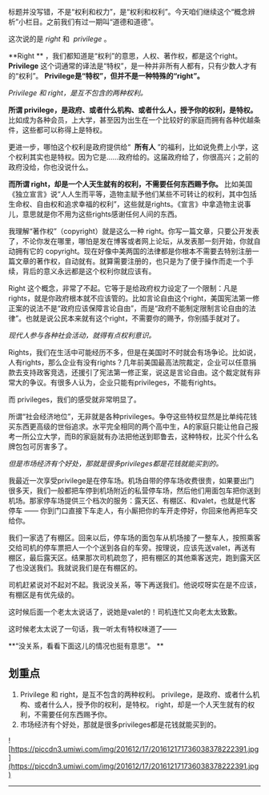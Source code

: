 标题并没写错，不是“权利和权力”，是“权利和权利”。今天咱们继续这个“概念辨析”小栏目。之前我们有过一期叫“道德和道德”。

这次说的是 *right* 和  *privilege* 。

 **Right ** ，我们都知道是“权利”的意思，人权、著作权，都是这个right。 **Privilege** 这个词通常的译法是“特权”，是一种并非所有人都有，只有少数人才有的“权利”。 **Privilege是“特权”，但并不是一种特殊的“right”。**

 *Privilege 和 right，是互不包含的两种权利。*

 **所谓 privilege，是政府、或者什么机构、或者什么人，授予你的权利，是特权。** 比如成为各种会员，上大学，甚至因为出生在一个比较好的家庭而拥有各种优越条件，这些都可以称得上是特权。

更进一步，哪怕这个权利是政府提供给“  **所有人** ”的福利，比如说免费上小学，这个权利其实也是特权。因为它是……政府给的。这届政府给了，你很高兴；之前的政府没给，你也没说什么。

 **而所谓 right，却是一个人天生就有的权利，不需要任何东西赐予你。** 比如美国《独立宣言》说“人人生而平等，造物主赋予他们某些不可转让的权利，其中包括生命权、自由权和追求幸福的权利”，这些就是rights。《宣言》中拿造物主说事儿，意思就是你不用为这些rights感谢任何人间的东西。

我理解“著作权”（copyright）就是这么一种 right。你写一篇文章，只要公开发表了，不论你发在哪里，哪怕是发在博客或者网上论坛，从发表那一刻开始，你就自动拥有它的 copyright。现在好像中美两国的法律都是你根本不需要去特别注册一篇文章的著作权，自动就有。就算需要注册的，也只是为了便于操作而走一个手续，背后的意义永远都是这个权利你就应该有。

Right 这个概念，非常了不起。它等于是给政府权力设定了一个限制：凡是rights，就是你政府根本就不应该管的。比如言论自由这个right，美国宪法第一修正案的说法不是“政府应该保障言论自由”，而是“政府不能制定限制言论自由的法律”。也就是说公民本来就有这个right，不需要你的赐予，你别插手就对了。

 *现代人参与各种社会活动，就得有点权利意识。*

Rights，我们在生活中可能经历不多，但是在美国时不时就会有场争论。比如说，人有rights，那么企业有没有rights？几年前美国最高法院裁定，企业可以任意捐款去支持政客竞选，还援引了宪法第一修正案，说这是言论自由。这个裁定就有非常大的争议。有很多人认为，企业只能有privileges，不能有rights。

而 privileges，我们的感受就非常明显了。

所谓“社会经济地位”，无非就是各种privileges。争夺这些特权显然是比单纯花钱买东西更高级的世俗追求。水平完全相同的两个高中生，A的家庭只能让他自己报考一所公立大学，而B的家庭就有办法把他送到耶鲁去，这种特权，比买个什么名牌包包可厉害多了。

 *但是市场经济有个好处，那就是很多privileges都是花钱就能买到的。*

我最近一次享受privilege是在停车场。机场自带的停车场收费很贵，如果要出门很多天，我们一般都把车停到机场附近的私营停车场，然后他们用面包车把你送到机场。那家停车场提供三个档次的服务：露天区、有棚区、和valet，也就是代客停车 —— 你到门口直接下车走人，有小厮把你的车开走停好，你回来他再把车交给你。

我们一家选了有棚区。回来以后，停车场的面包车从机场接了一整车人，按照乘客交给司机的停车票把人一个个送到各自的车旁。按理说，应该先送valet，再送有棚区，最后露天区。结果那次司机疏忽了，把有棚区的其他乘客送完，跑到露天区了也没送我们。我就说我们是在有棚区的。

司机赶紧说对不起对不起。我说没关系，等下再送我们。他说哎呀实在是不应该，有棚区是有优先级的。

这时候后面一个老太太说话了，说她是valet的！司机连忙又向老太太致歉。

这时候老太太说了一句话，我一听太有特权味道了—— 

 **“没关系，看看下面这儿的情况也挺有意思”。 **

## 划重点

1. Privilege 和 right，是互不包含的两种权利。 privilege，是政府、或者什么机构、或者什么人，授予你的权利，是特权。 right，却是一个人天生就有的权利，不需要任何东西赐予你。
2. 市场经济有个好处，那就是很多privileges都是花钱就能买到的。

![https://piccdn3.umiwi.com/img/201612/17/201612171736038378222391.jpg](https://piccdn3.umiwi.com/img/201612/17/201612171736038378222391.jpg)

---
